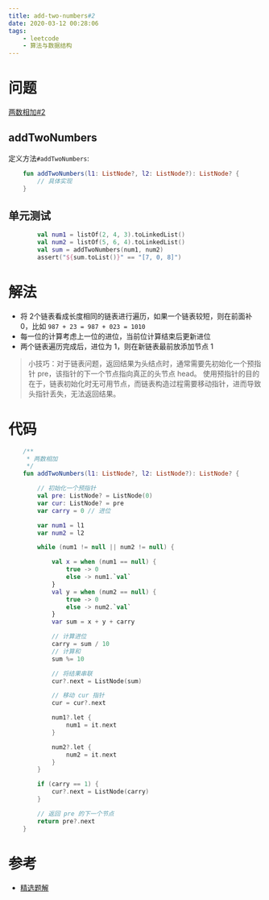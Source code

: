 ```yaml
---
title: add-two-numbers#2
date: 2020-03-12 00:28:06
tags:
    - leetcode
    - 算法与数据结构
---
```


# 问题

[两数相加#2](https://leetcode-cn.com/problems/add-two-numbers/)

<!-- more -->

## addTwoNumbers

定义方法`#addTwoNumbers`:

```kotlin
    fun addTwoNumbers(l1: ListNode?, l2: ListNode?): ListNode? {
        // 具体实现
    }
```

## 单元测试

```kotlin
        val num1 = listOf(2, 4, 3).toLinkedList()
        val num2 = listOf(5, 6, 4).toLinkedList()
        val sum = addTwoNumbers(num1, num2)
        assert("${sum.toList()}" == "[7, 0, 8]")
```

# 解法

- 将 2个链表看成长度相同的链表进行遍历，如果一个链表较短，则在前面补 0，比如 `987 + 23 = 987 + 023 = 1010`
- 每一位的计算考虑上一位的进位，当前位计算结束后更新进位
- 两个链表遍历完成后，进位为 1，则在新链表最前放添加节点 1

> 小技巧：对于链表问题，返回结果为头结点时，通常需要先初始化一个预指针 pre，该指针的下一个节点指向真正的头节点 head。
> 使用预指针的目的在于，链表初始化时无可用节点，而链表构造过程需要移动指针，进而导致头指针丢失，无法返回结果。

# 代码

```kotlin
    /**
     * 两数相加
     */
    fun addTwoNumbers(l1: ListNode?, l2: ListNode?): ListNode? {

        // 初始化一个预指针
        val pre: ListNode? = ListNode(0)
        var cur: ListNode? = pre
        var carry = 0 // 进位

        var num1 = l1
        var num2 = l2

        while (num1 != null || num2 != null) {

            val x = when (num1 == null) {
                true -> 0
                else -> num1.`val`
            }
            val y = when (num2 == null) {
                true -> 0
                else -> num2.`val`
            }
            var sum = x + y + carry

            // 计算进位
            carry = sum / 10
            // 计算和
            sum %= 10

            // 将结果串联
            cur?.next = ListNode(sum)

            // 移动 cur 指针
            cur = cur?.next

            num1?.let {
                num1 = it.next
            }

            num2?.let {
                num2 = it.next
            }
        }

        if (carry == 1) {
            cur?.next = ListNode(carry)
        }

        // 返回 pre 的下一个节点
        return pre?.next
    }
```

# 参考

- [精选题解](https://leetcode-cn.com/problems/add-two-numbers/solution/hua-jie-suan-fa-2-liang-shu-xiang-jia-by-guanpengc/)
